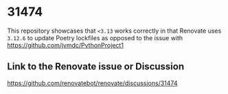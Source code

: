 # 31474

This repository showcases that `<3.13` works correctly in that Renovate uses `3.12.6` to update Poetry lockfiles as opposed to the issue with https://github.com/jvmdc/PythonProject1

## Link to the Renovate issue or Discussion

https://github.com/renovatebot/renovate/discussions/31474
